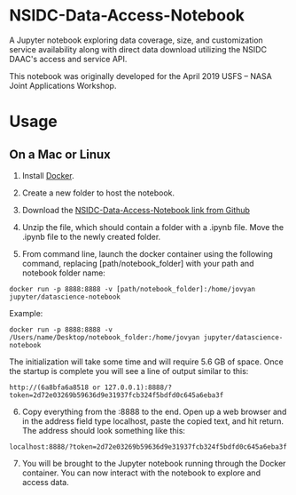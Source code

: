 # NSIDC-Data-Access-Notebook

A Jupyter notebook exploring data coverage, size, and customization service availability along with direct data download utilizing the NSIDC DAAC's access and service API.  

This notebook was originally developed for the April 2019 USFS – NASA Joint Applications Workshop.

# Usage

## On a Mac or Linux


1. Install [Docker](https://docs.docker.com/install/).

2. Create a new folder to host the notebook.

3. Download the [NSIDC-Data-Access-Notebook link from Github](https://github.com/nsidc/NSIDC-Data-Access-Notebook/archive/master.zip)

4. Unzip the file, which should contain a folder with a .ipynb file. Move the .ipynb file to the newly created folder.

5. From command line, launch the docker container using the following command, replacing [path/notebook_folder] with your path and notebook folder name:

```docker run -p 8888:8888 -v [path/notebook_folder]:/home/jovyan jupyter/datascience-notebook```

Example:

```docker run -p 8888:8888 -v /Users/name/Desktop/notebook_folder:/home/jovyan jupyter/datascience-notebook```

The initialization will take some time and will require 5.6 GB of space. Once the startup is complete you will see a line of output similar to this:

```http://(6a8bfa6a8518 or 127.0.0.1):8888/?token=2d72e03269b59636d9e31937fcb324f5bdfd0c645a6eba3f```

6. Copy everything from the :8888 to the end. Open up a web browser and in the address field type localhost, paste the copied text, and hit return. The address should look something like this:

`localhost:8888/?token=2d72e03269b59636d9e31937fcb324f5bdfd0c645a6eba3f`

7. You will be brought to the Jupyter notebook running through the Docker container. You can now interact with the notebook to explore and access data.


